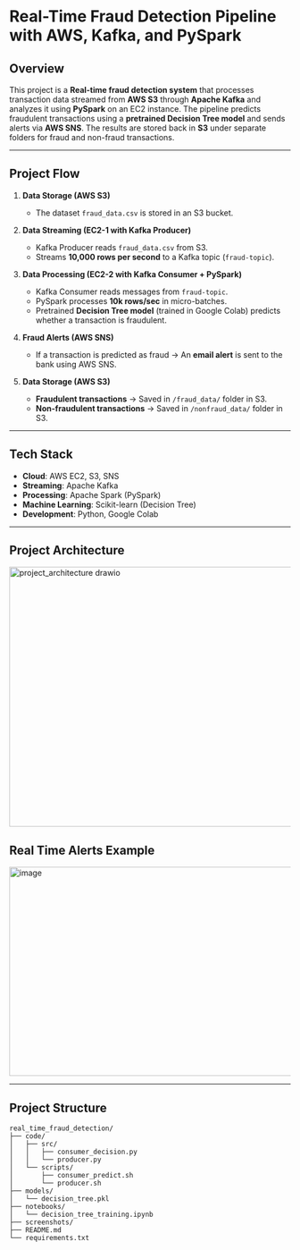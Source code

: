 # Real-Time Fraud Detection Pipeline with AWS, Kafka, and PySpark  

## Overview  
This project is a **Real-time fraud detection system** that processes transaction data streamed from **AWS S3** through **Apache Kafka** and analyzes it using **PySpark** on an EC2 instance. The pipeline predicts fraudulent transactions using a **pretrained Decision Tree model** and sends alerts via **AWS SNS**. The results are stored back in **S3** under separate folders for fraud and non-fraud transactions.  

---

## Project Flow  

1. **Data Storage (AWS S3)**  
   - The dataset `fraud_data.csv` is stored in an S3 bucket.  

2. **Data Streaming (EC2-1 with Kafka Producer)**  
   - Kafka Producer reads `fraud_data.csv` from S3.  
   - Streams **10,000 rows per second** to a Kafka topic (`fraud-topic`).  

3. **Data Processing (EC2-2 with Kafka Consumer + PySpark)**  
   - Kafka Consumer reads messages from `fraud-topic`.  
   - PySpark processes **10k rows/sec** in micro-batches.  
   - Pretrained **Decision Tree model** (trained in Google Colab) predicts whether a transaction is fraudulent.  

4. **Fraud Alerts (AWS SNS)**  
   - If a transaction is predicted as fraud → An **email alert** is sent to the bank using AWS SNS.  

5. **Data Storage (AWS S3)**  
   - **Fraudulent transactions** → Saved in `/fraud_data/` folder in S3.  
   - **Non-fraudulent transactions** → Saved in `/nonfraud_data/` folder in S3.  

---

## Tech Stack  

- **Cloud**: AWS EC2, S3, SNS  
- **Streaming**: Apache Kafka  
- **Processing**: Apache Spark (PySpark)  
- **Machine Learning**: Scikit-learn (Decision Tree)  
- **Development**: Python, Google Colab  

---

## Project Architecture  

<img width="827" height="465" alt="project_architecture drawio" src="https://github.com/user-attachments/assets/e9b862a8-1ef4-4ca3-b810-028bcb4f68cd" />

## Real Time Alerts Example
<img width="593" height="374" alt="image" src="https://github.com/user-attachments/assets/2f387223-1cf6-4f15-877d-32e7246f6b1b" />

---

## Project Structure

```plaintext
real_time_fraud_detection/
├── code/                      
│   ├── src/                  
│   │   ├── consumer_decision.py  
│   │   └── producer.py           
│   └── scripts/              
│       ├── consumer_predict.sh    
│       └── producer.sh            
├── models/                    
│   └── decision_tree.pkl          
├── notebooks/                 
│   └── decision_tree_training.ipynb  
├── screenshots/               
├── README.md                 
└── requirements.txt         
```

